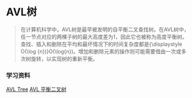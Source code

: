 # AVL树

> 在计算机科学中，AVL树是最早被发明的自平衡二叉查找树。在AVL树中，任一节点对应的两棵子树的最大高度差为1，因此它也被称为高度平衡树。查找、插入和删除在平均和最坏情况下的时间复杂度都是{\displaystyle O(\log
 {n})}O(\log{n})。增加和删除元素的操作则可能需要借由一次或多次树旋转，以实现树的重新平衡。


### 学习资料

[AVL Tree](https://www.youtube.com/watch?v=jDM6_TnYIqE)
[AVL 平衡二叉树](https://www.youtube.com/watch?v=NAiBAph8cGk)

